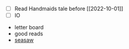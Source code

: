 - [ ] Read Handmaids tale before [[2022-10-01]]
- [ ] IO 
- letter board 
- good reads
- [seasaw](https://app.seesaw.me/#/student/feed/class.d03ee920-d8e4-4f93-9dee-488e07c7160e/person.31ab8fa2-87ae-4f6b-9574-744488221283?reloadedref=https:%2F%2Fapp.seesaw.me%2Fc%2Fconv.welcome-to-messages)